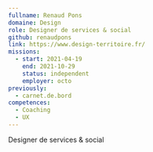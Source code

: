 ```yaml
---
fullname: Renaud Pons
domaine: Design
role: Designer de services & social
github: renaudpons
link: https://www.design-territoire.fr/
missions:
  - start: 2021-04-19
    end: 2021-10-29
    status: independent
    employer: octo
previously:
  - carnet.de.bord
competences:
  - Coaching
  - UX
---
```

Designer de services & social
